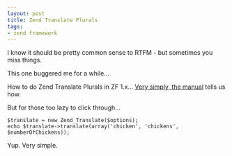 ```yaml
---
layout: post
title: Zend Translate Plurals
tags:
- zend framework
---
```

I know it should be pretty common sense to RTFM - but sometimes you miss things.

This one buggered me for a while...

How to do Zend Translate Plurals in ZF 1.x...  [Very simply, the manual](http://framework.zend.com/manual/1.12/en/zend.translate.plurals.html) tells us how.

But for those too lazy to click through...

```php?start_inline=1
$translate = new Zend_Translate($options);
echo $translate->translate(array('chicken', 'chickens', $numberOfChickens));
```

Yup.  Very simple.  
